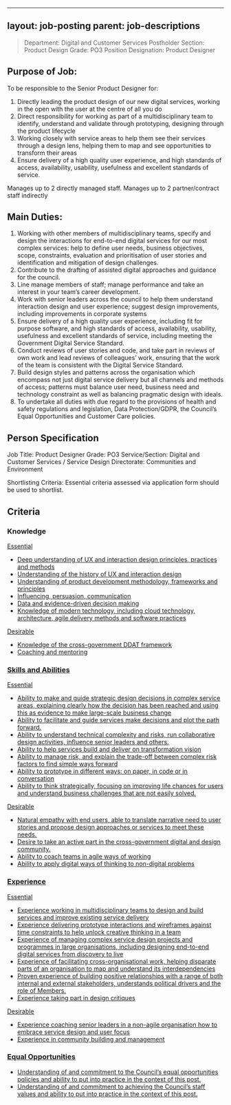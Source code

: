 
---
layout: job-posting
parent: job-descriptions
---




>Department: Digital and Customer Services
>Postholder Section: Product Design 
>Grade: PO3
>Position Designation: Product Designer

## Purpose of Job:
To be responsible to the Senior Product Designer for:
1.  Directly leading the product design of our new digital services, working in the open with the user at the centre of all you do    
2.  Direct responsibility for working as part of a multidisciplinary team to identify, understand and validate through prototyping, designing through the product lifecycle    
3.  Working closely with service areas to help them see their services through a design lens, helping them to map and see opportunities to transform their areas    
4.  Ensure delivery of a high quality user experience, and high standards of access, availability, usability, usefulness and excellent standards of service.

Manages up to 2 directly managed staff.
Manages up to 2 partner/contract staff indirectly

## Main Duties:
1.  Working with other members of multidisciplinary teams, specify and design the interactions for end-to-end digital services for our most complex services: help to define user needs, business objectives, scope, constraints, evaluation and prioritisation of user stories and identification and mitigation of design challenges.
2.  Contribute to the drafting of assisted digital approaches and guidance for the council.
3.  Line manage members of staff; manage performance and take an interest in your team’s career development.
4.  Work with senior leaders across the council to help them understand interaction design and user experience; suggest design improvements, including improvements in corporate systems
5.  Ensure delivery of a high quality user experience, including fit for purpose software, and high standards of access, availability, usability, usefulness and excellent standards of service, including meeting the Government Digital Service Standard.  
6.  Conduct reviews of user stories and code, and take part in reviews of own work and lead reviews of colleagues’ work, ensuring that the work of the team is consistent with the Digital Service Standard.  
7.  Build design styles and patterns across the organisation which encompass not just digital service delivery but all channels and methods of access; patterns must balance user need, business need and technology constraint as well as balancing pragmatic design with ideals.
8.  To undertake all duties with due regard to the provisions of health and safety regulations and legislation, Data Protection/GDPR, the Council’s Equal Opportunities and Customer Care policies.

## Person Specification
Job Title: Product Designer
Grade: PO3
Service/Section: Digital and Customer Services / Service Design
Directorate: Communities and Environment

Shortlisting Criteria: Essential criteria assessed via application form should be used to shortlist.

## Criteria
### Knowledge
<u>Essential
-   Deep understanding of UX and interaction design principles, practices and methods    
-   Understanding of the history of UX and interaction design    
-   Understanding of product development methodology, frameworks and principles    
-   Influencing, persuasion, communication    
-   Data and evidence-driven decision making    
-   Knowledge of modern technology, including cloud technology, architecture, agile delivery methods and software practices

<u>Desirable
-   Knowledge of the cross-government DDAT framework    
-   Coaching and mentoring

### Skills and Abilities
<u>Essential
-   Ability to make and guide strategic design decisions in complex service areas, explaining clearly how the decision has been reached and using this as evidence to make large-scale business change
-   Ability to facilitate and guide services make decisions and plot the path forward.
-   Ability to understand technical complexity and risks, run collaborative design activities, influence senior leaders and others.
-   Ability to help services build and deliver on transformation vision
-   Ability to manage risk, and explain the trade-off between complex risk factors to find simple ways forward
-   Ability to prototype in different ways: on paper, in code or in conversation
-   Ability to think strategically, focusing on improving life chances for users and understand business challenges that are not easily solved.

<u>Desirable
-   Natural empathy with end users, able to translate narrative need to user stories and propose design approaches or services to meet these needs.    
-   Desire to take an active part in the cross-government digital and design community.    
-   Ability to coach teams in agile ways of working    
-   Ability to apply digital ways of thinking to non-digital problems

### Experience
<u>Essential
-   Experience working in multidisciplinary teams to design and build services and improve existing service delivery
-   Experience delivering prototype interactions and wireframes against time constraints to help unlock creative thinking in a team
-   Experience of managing complex service design projects and programmes in large organisations, including designing end-to-end digital services from discovery to live
-   Experience of facilitating cross-organisational work, helping disparate parts of an organisation to map and understand its interdependencies  
-   Proven experience of building positive relationships with a range of both internal and external stakeholders, understands political drivers and the role of Members.
-   Experience taking part in design critiques  

<u>Desirable
-   Experience coaching senior leaders in a non-agile organisation how to embrace service design and user focus
-   Experience in community building and management
 
### Equal Opportunities
-   Understanding of and commitment to the Council’s equal opportunities policies and ability to put into practice in the context of this post.
-   Understanding of and commitment to achieving the Council’s staff values and ability to put into practice in the context of this post.
